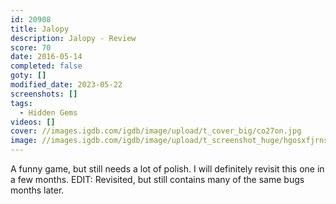 ```yaml
---
id: 20908
title: Jalopy
description: Jalopy - Review
score: 70
date: 2016-05-14
completed: false
goty: []
modified_date: 2023-05-22
screenshots: []
tags:
  - Hidden Gems
videos: []
cover: //images.igdb.com/igdb/image/upload/t_cover_big/co27on.jpg
image: //images.igdb.com/igdb/image/upload/t_screenshot_huge/hgosxfjrnsjjtyacvxi9.jpg
---
```

A funny game, but still needs a lot of polish. I will definitely revisit this one in a few months. EDIT: Revisited, but still contains many of the same bugs months later.